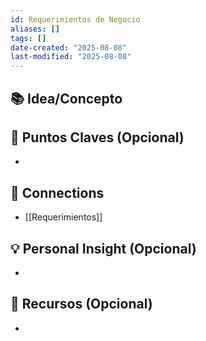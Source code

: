 ```yaml
---
id: Requerimientos de Negocio
aliases: []
tags: []
date-created: "2025-08-08"
last-modified: "2025-08-08"
---
```




## 📚 Idea/Concepto 


## 📌 Puntos Claves (Opcional)
- 

## 🔗 Connections
- [[Requerimientos]]

## 💡 Personal Insight (Opcional)
- 
## 🧾 Recursos (Opcional)
- 

